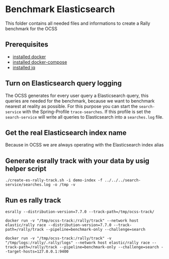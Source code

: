 # Benchmark Elasticsearch
This folder contains all needed files and informations to create a Rally benchmark for the OCSS

## Prerequisites
- [installed docker](https://docs.docker.com/engine/install/)
- [installed docker-compose](https://docs.docker.com/compose/install/)
- [installed jq](https://stedolan.github.io/jq/download/)

## Turn on Elasticsearch query logging
The OCSS generates for every user query a Elasticsearch query, this queries are needed for the benchmark, because we want to benchmark nearest at reality as possible. For this purpose you can start the `search-service` with the Spring-Profile `trace-searches`. If this profile is set the `search-service` will write all queries to Elasticsearch into a `searches.log` file.

## Get the real Elasticsearch index name
Because in OCSS we are always operating with the Elasticsearch index alias

## Generate esrally track with your data by usig helper script
```
./create-es-rally-track.sh -i demo-index -f ../../../search-service/searches.log -o /tmp -v
```

## Run es rally track
```
esrally --distribution-version=7.7.0 --track-path=/tmp/ocss-track/
```

```
docker run -v "/tmp/ocss-track:/rally/track" --network host elastic/rally race --distribution-version=7.7.0 --track-path=/rally/track --pipeline=benchmark-only --challenge=search
```

```
docker run -v "/tmp/ocss-track:/rally/track" -v "/tmp/logs:/rally/.rally/logs" --network host elastic/rally race --track-path=/rally/track --pipeline=benchmark-only --challenge=search --target-hosts=127.0.0.1:9400
```